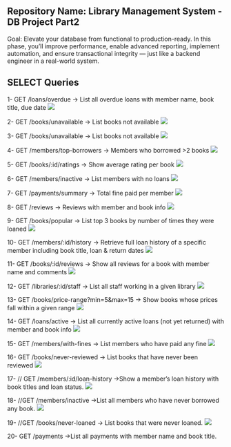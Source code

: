 ﻿## Repository Name: Library Management System - DB Project Part2 
Goal: Elevate your database from functional to production-ready. In this phase, you’ll improve 
performance, enable advanced reporting, implement automation, and ensure transactional integrity — 
just like a backend engineer in a real-world system.

## SELECT Queries
1- GET /loans/overdue → List all overdue loans with member name, book title, due date
![](./image/1.PNG)

2- GET /books/unavailable → List books not available
![](./image/2.PNG)

3- GET /books/unavailable → List books not available 
![](./image/3.PNG)

4- GET /members/top-borrowers → Members who borrowed >2 books
![](./image/4.PNG)

5- GET /books/:id/ratings → Show average rating per book
![](./image/5.PNG)

6- GET /members/inactive → List members with no loans 
![](./image/6.PNG)

7- GET /payments/summary → Total fine paid per member
![](./image/7.PNG) 

8- GET /reviews → Reviews with member and book info
![](./image/8.PNG)

9- GET /books/popular → List top 3 books by number of times they were loaned
![](./image/9.PNG)

10- GET /members/:id/history → Retrieve full loan history of a specific member including book title, 
loan & return dates
![](./image/10.PNG)

11- GET /books/:id/reviews → Show all reviews for a book with member name and comments
![](./image/11.PNG)

12- GET /libraries/:id/staff → List all staff working in a given library
![](./image/12.PNG)

13- GET /books/price-range?min=5&max=15 → Show books whose prices fall within a given range
![](./image/13.PNG)

14- GET /loans/active → List all currently active loans (not yet returned) with member and book info
![](./image/14.PNG)

15- GET /members/with-fines → List members who have paid any fine 
![](./image/15.PNG)

16- GET /books/never-reviewed →  List books that have never been reviewed
![](./image/16.PNG)

17- // GET /members/:id/loan-history →Show a member’s loan history with book titles and loan status.
![](./image/17.PNG)

18- //GET /members/inactive →List all members who have never borrowed any book. 
![](./image/18.PNG)

19- //GET /books/never-loaned → List books that were never loaned.
![](./image/19.PNG)

20- GET /payments →List all payments with member name and book title.







